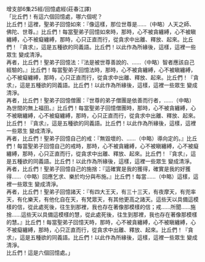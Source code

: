 增支部6集25經/回憶處經(莊春江譯)  
「比丘們！有這六個回憶處，哪六個呢？  
比丘們！這裡，聖弟子回憶如來：『像這樣，那位世尊是……（中略）人天之師、佛陀、世尊。』比丘們！每當聖弟子回憶如來時，那時，心不被貪纏縛，心不被瞋纏縛，心不被癡纏縛，那時，心只正直而行，從貪求中出離、釋放、起來。比丘們！『貪求』，這是五種欲的同義語。比丘們！以此作為所緣後，這樣，這裡一些眾生 變成清淨。  
再者，比丘們！聖弟子回憶法：『法是被世尊善說的、……（中略）智者應該自己經驗的。』比丘們！每當聖弟子回憶法時，那時，心不被貪纏縛，心不被瞋纏縛，心不被癡纏縛，那時，心只正直而行，從貪求中出離、釋放、起來。比丘們！『貪求』，這是五種欲的同義語。比丘們！以此作為所緣後，這樣，這裡一些眾生 變成清淨。  
再者，比丘們！聖弟子回憶僧團：『世尊的弟子僧團是依善而行者，……（中略）為世間的無上福田。』比丘們！每當聖弟子回憶僧團時，那時，心不被貪纏縛，心不被瞋纏縛，心不被癡纏縛，那時，心只正直而行，從貪求中出離、釋放、起來。比丘們！『貪求』，這是五種欲的同義語。比丘們！以此作為所緣後，這樣，這裡一些眾生 變成清淨。  
再者，比丘們！聖弟子回憶自己的戒：『無毀壞的、……（中略）導向定的。』比丘們！每當聖弟子回憶自己的戒時，那時，心不被貪纏縛，心不被瞋纏縛，心不被癡纏縛，那時，心只正直而行，從貪求中出離、釋放、起來。比丘們！『貪求』，這是五種欲的同義語。比丘們！以此作為所緣後，這樣，這裡一些眾生 變成清淨。  
再者，比丘們！聖弟子回憶自己的施捨：『這確實是我的獲得，確實是我的好獲得……（中略）回應乞求、樂於均分與布施。』比丘們！每當……（中略）這樣，這裡一些眾生 變成清淨。  
再者，比丘們！聖弟子回憶諸天：『有四大王天，有三十三天，有夜摩天，有兜率天，有化樂天，有他化自在天，有梵眾天，有其他更高之諸天。這些天以具備這模樣的信，從此處死後，往生到那裡，我也存在著像那模樣的信；戒……所聞……施捨……這些天以具備這模樣的慧，從此處死後，往生到那裡，我也存在著像那模樣的慧。』比丘們！每當聖弟子回憶天時，那時，心不被貪纏縛，心不被瞋纏縛，心不被癡纏縛，那時，心只正直而行，從貪求中出離、釋放、起來。比丘們！『貪求』，這是五種欲的同義語。比丘們！以此作為所緣後，這樣，這裡一些眾生 變成清淨。  
比丘們！這是六個回憶處。」  
  
  
